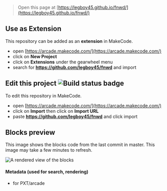  


> Open this page at [https://legboy45.github.io/fnwd/](https://legboy45.github.io/fnwd/)

## Use as Extension

This repository can be added as an **extension** in MakeCode.

* open [https://arcade.makecode.com/](https://arcade.makecode.com/)
* click on **New Project**
* click on **Extensions** under the gearwheel menu
* search for **https://github.com/legboy45/fnwd** and import

## Edit this project ![Build status badge](https://github.com/legboy45/fnwd/workflows/MakeCode/badge.svg)

To edit this repository in MakeCode.

* open [https://arcade.makecode.com/](https://arcade.makecode.com/)
* click on **Import** then click on **Import URL**
* paste **https://github.com/legboy45/fnwd** and click import

## Blocks preview

This image shows the blocks code from the last commit in master.
This image may take a few minutes to refresh.

![A rendered view of the blocks](https://github.com/legboy45/fnwd/raw/master/.github/makecode/blocks.png)

#### Metadata (used for search, rendering)

* for PXT/arcade
<script src="https://makecode.com/gh-pages-embed.js"></script><script>makeCodeRender("{{ site.makecode.home_url }}", "{{ site.github.owner_name }}/{{ site.github.repository_name }}");</script>
